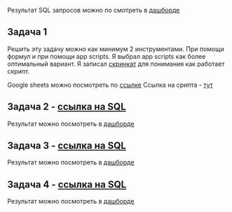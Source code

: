 Результат SQL запросов можно по смотреть в [дашборде](https://lookerstudio.google.com/reporting/c32e6516-75cd-4557-9c49-d0f0ea5b66e5/page/B6o9D/edit) 
## Задача 1
Решить эту задачу можно как минимум 2 инструментами. При помощи формул  и при помощи app scripts. Я выбрал app scripts как более оптимальный вариант. Я записал [скринкат](https://drive.google.com/file/d/11wwc7UXBrXXB6ZEAIQ37-gTJWRAuV4iG/view?usp=sharing) для понимания как работает скрипт. 

Google sheets можно посмотреть по [ссылке](https://docs.google.com/spreadsheets/d/1_J28CQ7BcvEbQI9lM0HxrmDsTNBDWIoyNil3ueKOYEE/edit?gid=636872463#gid=636872463)
Ссылка на срипта - [тут](https://github.com/PavelRawel/sql_test/blob/main/gsheat_app_script_update_date%D1%8E.js)

## Задача 2  - [ссылка на SQL](https://github.com/PavelRawel/sql_test/blob/main/sql/task_2)

Результат можно посмотреть в [дашборде](https://lookerstudio.google.com/reporting/c32e6516-75cd-4557-9c49-d0f0ea5b66e5/page/B6o9D/edit)

## Задача 3 - [ссылка на SQL](https://github.com/PavelRawel/sql_test/blob/main/sql/task_3)
Результат можно посмотреть в [дашборде](https://lookerstudio.google.com/reporting/c32e6516-75cd-4557-9c49-d0f0ea5b66e5/page/B6o9D/edit)


## Задача 4 - [ссылка на SQL](https://github.com/PavelRawel/sql_test/blob/main/sql/task_4)
Результат можно посмотреть в [дашборде](https://lookerstudio.google.com/reporting/c32e6516-75cd-4557-9c49-d0f0ea5b66e5/page/B6o9D/edit)










